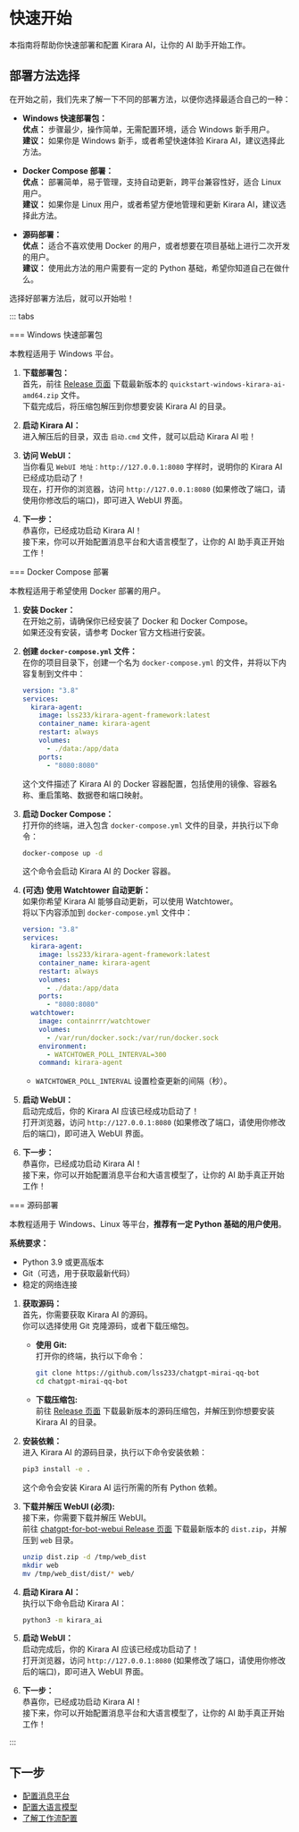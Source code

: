 # 快速开始

本指南将帮助你快速部署和配置 Kirara AI，让你的 AI 助手开始工作。

## 部署方法选择

在开始之前，我们先来了解一下不同的部署方法，以便你选择最适合自己的一种：

*   **Windows 快速部署包：**  
    **优点：** 步骤最少，操作简单，无需配置环境，适合 Windows 新手用户。  
    **建议：** 如果你是 Windows 新手，或者希望快速体验 Kirara AI，建议选择此方法。

*   **Docker Compose 部署：**  
    **优点：** 部署简单，易于管理，支持自动更新，跨平台兼容性好，适合 Linux 用户。  
    **建议：** 如果你是 Linux 用户，或者希望方便地管理和更新 Kirara AI，建议选择此方法。

*   **源码部署：**  
    **优点：** 适合不喜欢使用 Docker 的用户，或者想要在项目基础上进行二次开发的用户。  
    **建议：** 使用此方法的用户需要有一定的 Python 基础，希望你知道自己在做什么。

选择好部署方法后，就可以开始啦！

::: tabs

=== Windows 快速部署包

本教程适用于 Windows 平台。

1.  **下载部署包：**  
    首先，前往 [Release 页面](https://github.com/lss233/chatgpt-mirai-qq-bot/releases) 下载最新版本的 `quickstart-windows-kirara-ai-amd64.zip` 文件。  
    下载完成后，将压缩包解压到你想要安装 Kirara AI 的目录。

2.  **启动 Kirara AI：**  
    进入解压后的目录，双击 `启动.cmd` 文件，就可以启动 Kirara AI 啦！

3.  **访问 WebUI：**  
    当你看见 `WebUI 地址：http://127.0.0.1:8080` 字样时，说明你的 Kirara AI 已经成功启动了！  
    现在，打开你的浏览器，访问 `http://127.0.0.1:8080` (如果修改了端口，请使用你修改后的端口)，即可进入 WebUI 界面。

4.  **下一步：**  
    恭喜你，已经成功启动 Kirara AI！  
    接下来，你可以开始配置消息平台和大语言模型了，让你的 AI 助手真正开始工作！

=== Docker Compose 部署

本教程适用于希望使用 Docker 部署的用户。

1.  **安装 Docker：**  
    在开始之前，请确保你已经安装了 Docker 和 Docker Compose。  
    如果还没有安装，请参考 Docker 官方文档进行安装。

2.  **创建 `docker-compose.yml` 文件：**  
    在你的项目目录下，创建一个名为 `docker-compose.yml` 的文件，并将以下内容复制到文件中：

    ```yaml
    version: "3.8"
    services:
      kirara-agent:
        image: lss233/kirara-agent-framework:latest
        container_name: kirara-agent
        restart: always
        volumes:
          - ./data:/app/data
        ports:
          - "8080:8080"
    ```

    这个文件描述了 Kirara AI 的 Docker 容器配置，包括使用的镜像、容器名称、重启策略、数据卷和端口映射。

3.  **启动 Docker Compose：**  
    打开你的终端，进入包含 `docker-compose.yml` 文件的目录，并执行以下命令：
    ```bash
    docker-compose up -d
    ```
    这个命令会启动 Kirara AI 的 Docker 容器。

4.  **(可选) 使用 Watchtower 自动更新：**  
    如果你希望 Kirara AI 能够自动更新，可以使用 Watchtower。  
    将以下内容添加到 `docker-compose.yml` 文件中：

    ```yaml
    version: "3.8"
    services:
      kirara-agent:
        image: lss233/kirara-agent-framework:latest
        container_name: kirara-agent
        restart: always
        volumes:
          - ./data:/app/data
        ports:
          - "8080:8080"
      watchtower:
        image: containrrr/watchtower
        volumes:
          - /var/run/docker.sock:/var/run/docker.sock
        environment:
          - WATCHTOWER_POLL_INTERVAL=300
        command: kirara-agent
    ```

    *   `WATCHTOWER_POLL_INTERVAL`  设置检查更新的间隔（秒）。

5.  **启动 WebUI：**  
    启动完成后，你的 Kirara AI 应该已经成功启动了！  
    打开浏览器，访问 `http://127.0.0.1:8080` (如果修改了端口，请使用你修改后的端口)，即可进入 WebUI 界面。

6.  **下一步：**  
    恭喜你，已经成功启动 Kirara AI！  
    接下来，你可以开始配置消息平台和大语言模型了，让你的 AI 助手真正开始工作！

=== 源码部署

本教程适用于 Windows、Linux 等平台，**推荐有一定 Python 基础的用户使用**。

**系统要求：**

-   Python 3.9 或更高版本
-   Git（可选，用于获取最新代码）
-   稳定的网络连接

1.  **获取源码：**  
    首先，你需要获取 Kirara AI 的源码。  
    你可以选择使用 Git 克隆源码，或者下载压缩包。

    *   **使用 Git:**  
        打开你的终端，执行以下命令：
        ```bash
        git clone https://github.com/lss233/chatgpt-mirai-qq-bot
        cd chatgpt-mirai-qq-bot
        ```
    *   **下载压缩包:**  
        前往 [Release 页面](https://github.com/lss233/chatgpt-mirai-qq-bot/releases) 下载最新版本的源码压缩包，并解压到你想要安装 Kirara AI 的目录。

2.  **安装依赖：**  
    进入 Kirara AI 的源码目录，执行以下命令安装依赖：
    ```bash
    pip3 install -e .
    ```
    这个命令会安装 Kirara AI 运行所需的所有 Python 依赖。

3.  **下载并解压 WebUI (必须):**  
    接下来，你需要下载并解压 WebUI。  
    前往 [chatgpt-for-bot-webui Release 页面](https://github.com/DarkSkyTeam/chatgpt-for-bot-webui/releases) 下载最新版本的 `dist.zip`，并解压到 `web` 目录。
    ```bash
    unzip dist.zip -d /tmp/web_dist
    mkdir web
    mv /tmp/web_dist/dist/* web/
    ```

4.  **启动 Kirara AI：**  
    执行以下命令启动 Kirara AI：
    ```bash
    python3 -m kirara_ai
    ```

5.  **启动 WebUI：**  
    启动完成后，你的 Kirara AI 应该已经成功启动了！  
    打开浏览器，访问 `http://127.0.0.1:8080` (如果修改了端口，请使用你修改后的端口)，即可进入 WebUI 界面。

6.  **下一步：**  
    恭喜你，已经成功启动 Kirara AI！  
    接下来，你可以开始配置消息平台和大语言模型了，让你的 AI 助手真正开始工作！

:::


## 下一步

- [配置消息平台](/guide/configuration/im)
- [配置大语言模型](/guide/configuration/llm)
- [了解工作流配置](/guide/workflow/) 
